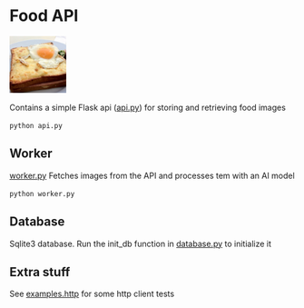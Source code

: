 # Food API
<img src="egg_sandwhich.png" alt="drawing" width="100"/>

Contains a simple Flask api ([api.py](./api.py)) for storing and retrieving food images

``python api.py``

## Worker
[worker.py](./worker.py) Fetches images from the API and processes tem with an AI model

``python worker.py``

## Database
Sqlite3 database. Run the init_db function in [database.py](./database.py) to initialize it

## Extra stuff
See [examples.http](./examples.http) for some http client tests